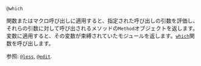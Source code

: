 ```
@which
```

関数またはマクロ呼び出しに適用すると、指定された呼び出しの引数を評価し、それらの引数に対して呼び出されるメソッドの`Method`オブジェクトを返します。変数に適用すると、その変数が束縛されていたモジュールを返します。[`which`](@ref)関数を呼び出します。

参照: [`@less`](@ref), [`@edit`](@ref).
